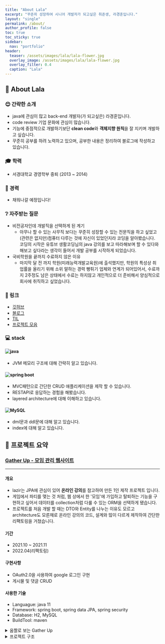 ```yaml
---
title: "About Lala"
excerpt: "꾸준히 성장하여 시니어 개발자가 되고싶은 취준생, 라경훈입니다."
layout: "single"
permalink: /about/
author_profile: false
toc: true
toc_sticky: true
sidebar:
  nav: "portfolio"
header:
  teaser: /assets/images/lala/lala-flower.jpg
  overlay_image: /assets/images/lala/lala-flower.jpg
  overlay_filter: 0.4
  caption: "Lala"
---
```


## :hatching_chick: About Lala
### :blush: 간략한 소개
- java에 관심이 많고 back-end 개발자(가 되고싶은) 라경훈입니다.
- code review 기업 문화에 관심이 많습니다.
- 기능에 중점적으로 개발하기보단 **clean code**와 **객체지향 원칙**을 잘 지키며 개발하고 싶습니다.
- 꾸준히 공부를 하려 노력하고 있으며, 공부한 내용은 정리하여 블로그에 작성하고 있습니다.

### :mortar_board: 학력
- 서경대학교 경영학부 중퇴 (2013 ~ 2014)

###  :briefcase: 경력
- 채워나갈 예정입니다!

### :grey_question: 자주받는 질문
- 비전공자인데 개발직을 선택하게 된 계기
  - 아무나 할 수 있는 사무직 보다는 꾸준히 성장할 수 있는 전문직을 하고 싶었고 (관련은 없지만)컴퓨터 다루는 것에 자신이 있었던지라 코딩을 알아봤습니다. 코딩의 시작은 유튜브 생활코딩님의 java 강의를 보고 따라해보며 할 수 있다와 해보고 싶다라는 생각이 들어서 개발 공부를 시작하게 되었습니다.
- 국비학원을 끝까지 수료하지 않은 이유
  - 마지막 달 전 까지 학원(미래능력개발교육원)에 출석했지만, 학원의 특성상 취업률을 올리기 위해 소위 말하는 경력 뻥튀기 업체와 연계가 되어있어서, 수료까지 2주정도 남은 상태에서 수료는 하지않고 개인적으로 더 준비해서 양심적으로 회사에 취직하고 싶었습니다. 
     
### :link: 링크
- [깃허브](https://github.com/lala-ogu)
- [블로그](https://lala-ogu.github.io/)
- [TIL](https://github.com/lala-ogu/TIL)
- [프로젝트 모음](https://lala-ogu.github.io/portfolio)

### :computer: stack
#### <img src="https://img.shields.io/badge/JAVA-007396?style=for-the-badge&logo=java&logoColor=white" alt="java">
- JVM 메모리 구조에 대해 간략히 알고 있습니다.

#### <img src="https://img.shields.io/badge/SpringBoot-6DB33F?style=for-the-badge&logo=Spring&logoColor=white" alt="spring boot">
- MVC패턴으로 간단한 CRUD 애플리케이션을 제작 할 수 있습니다.
- RESTAPI로 응답하는 경험을 해봤습니다.
- layered architecture에 대해 이해하고 있습니다.

#### <img src="https://img.shields.io/badge/mysql-4479A1?style=for-the-badge&logo=mysql&logoColor=white" alt="MySQL">
- dml문과 ddl문에 대해 알고 있습니다.
- index에 대해 알고 있습니다.

## :open_file_folder: 프로젝트 요약
### [Gather Up - 모임 관리 웹사이트](https://lala-ogu.github.io/portfolio/project-lazir)
---
#### 개요
- lazir는 JPA에 관심이 있어 **온라인 강의**를 참고하여 만든 1인 제작 프로젝트 입니다.  
- 게임에서 파티를 맺는 것 처럼, 웹 상에서 한 '모임'에 가입하고 탈퇴하는 기능을 구현하고 싶어서 데이터를 collection처럼 다룰 수 있는 ORM을 선택하게 됐습니다. 
- 프로젝트를 처음 개발 할 때는 DTO와 Entity를 나누는 이유도 모르고 architecture도 모른채로 온라인 강의의 코드, 설계와 많이 다르게 제작하여 간단한 리팩토링을 거쳤습니다.

#### 기간
- 2021.10 ~ 2021.11
- 2022.04(리팩토링)

#### 구현사항
- OAuth2.0을 사용하여 google 로그인 구현
- 게시물 및 댓글 CRUD

#### 사용한 기술
- Languague: java 11
- Framework: spring boot, spring data JPA, spring security
- Database: H2, MySQL
- BuildTool: maven

<details>
  <summary>움짤로 보는 Gather Up</summary>

## 움짤로 보는 동작
### 1. 회원가입 검증과 가입 후 자동로그인, 메일 보내기
![gather-signupvalidate](https://user-images.githubusercontent.com/78904413/164649157-2bd03dea-7302-49cc-8eaa-71273922fae8.gif)  
- 회원가입시 랜덤한 토큰값을 저장해서, javamailsender를 이용해 메일을 보냅니다.
- InitBinder 어노테이션을 통해 form객체의 요청이 오면, validator 객체를 통해 중복값을 체크하거나, 같은 주소로 이메일을 많이 보내지 않게 방지합니다.

### 2. 이메일 인증과 프로필 수정
![gather-levelup](https://user-images.githubusercontent.com/78904413/164650170-99f55038-f970-4a2d-86a2-c0dc9ad02bfa.gif)  
- 파라미터의 token값을 통해 이메일 인증을 완료하면 정회원으로 등록되어 팀만들기와 게시판글쓰기 등의 활동이 가능해집니다.
- password는 인코딩되어 저장됩니다.

#### 2.1. 이메일 인증 전 db정보
![gather-signupdatabase](https://user-images.githubusercontent.com/78904413/164651634-cfbe5358-f6d0-4ff2-8813-fa1ce1454db4.jpg)  

#### 2.2. 이메일 인증 후 db정보(Role의 변화)
![gather-levelupafter](https://user-images.githubusercontent.com/78904413/164651690-4427f1c5-eec1-49e7-8be3-d041ff5bfbde.jpg)  

### 3. 로그인
#### 3.1. 일반 로그인
![gather-login](https://user-images.githubusercontent.com/78904413/164650791-b71ff1c7-b5e2-467e-a849-7d8efa66ebb9.gif)  
- 앞서 만든 계정으로 로그인 합니다.

#### 3.2. 외부 로그인
![gather-oauthlogin](https://user-images.githubusercontent.com/78904413/164650877-2e4b1061-faaf-4f47-9a94-17fc494e2f68.gif)  - google 계정을 통해 로그인합니다. 로그인과 동시에 회원가입 처리가 되며 자동으로 정회원으로 등록됩니다.

### 4. 팀
#### 4.1. 팀 생성
![gather-maketeam](https://user-images.githubusercontent.com/78904413/164650475-a32f52bf-9e95-4bab-bc15-85ccf3d4e53d.gif)  
- 팀을 만들기 위한 간단한 정보를 입력하고 생성하면 해당 계정은 팀의 관리자로 등록됩니다.
- 관리자는 모집 신청을 수락하거나 거절하는 등 팀의 설정이 가능합니다.

#### 4.2. 팀 가입하기
![gather-jointeam](https://user-images.githubusercontent.com/78904413/164651226-605ba71d-9d27-410c-af03-20a80adfae7c.gif)  
- 공개 중이며 모집 중인 팀은 가입신청이 활성화 되어 가입신청이 가능합니다.
- 관리자 계정이 수락을 해야 팀원으로 등록되고 팀의 인원이 늘어나는 것을 확인 할 수 있습니다.

#### 4.3. 팀 상태수정
![gather-updateteam](https://user-images.githubusercontent.com/78904413/164651897-c861dce9-7e00-4f06-8214-551628c391dd.gif) 
- 관리자는 팀을 비공개로 하거나 모집을 중단하는 등의 상태를 변경 할 수 있습니다.

### 5. 게시판
![gather-crud](https://user-images.githubusercontent.com/78904413/164675115-8b3a054a-42e8-43e3-b668-1d9b2bc9e3fa.gif)  
- 간단한 게시판과 댓글 CRUD 입니다.
  
</details>

<details>
   <summary>프로젝트 구조</summary>
  
## Project Structure
### Spring Boot
> 템플릿 엔진(thymeleaf)를 이용해 객체를 담아 응답합니다. (JSON리턴 방식 X)
  >> 이후 REST API와 layered architecture를 알게되어 리팩토링 중에 있습니다.

- 구조(리펙토링 전)
  - config: security와 project configuration을 관리합니다.
  - controller: controller들을 관리합니다.
  - domain: entity이자 domain model을 관리합니다. (dto와 domain의 차이를 알기 전이라 dto처럼 사용하였습니다.)
  - form: controller를 통해 thymeleaf에 보내지는 form객체들을 관리합니다.
  - service: domain별로 비즈니스 로직을 정리한 service객체들을 관리합니다.
  - validator: @initbinder를 이용하여 controller에서 form요청이 들어올 때 검증하도록 하는 객체들을 관리합니다.

### Spring Security
- csrf: disable
- hasAuthority("ROLE_REGULAR")를 이용하여 이메일 인증이 된 사용자만 접근가능 하도록 제한합니다.
- remember-me: JdbcTokenRepositoryImpl을 이용하여 persistlogin테이블의 토큰 값으로 로그인 유지 기능을 활성화합니다.
- form login: use
  - DetailService, OAuth2Service : 로그인에 필요한 UserDtails와 외부 로그인에 필요한 OAuth2User를 상속받은 PrincipalDetail 클래스로 로그인을 구현했습니다.

### JPA
- JPA: 반복적인 CRUD작업을 처리합니다. collection개념으로 entity들의 관계를 다룰 수 있어서 선택했습니다.
- QueryDSL: JPA로 해결할 수 없는 복잡한 쿼리를 작성합니다.
  - TeamReposityroExtension: QueryDSL Interface
  - TeamRepositoryExtensionImpl.findByKeyword: QueryDSL Implements Class. 팀검색을 위한 용도로 작성됐습니다.
  
</details>
